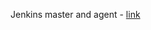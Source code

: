 Jenkins master and agent - [link](https://medium.com/@rejani2906/day-28-jenkins-agents-2d17a883d29f)
